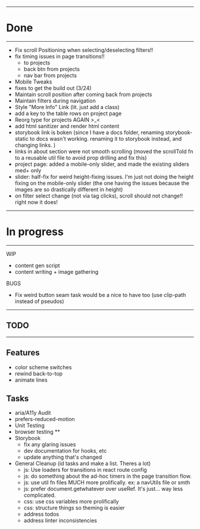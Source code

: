 
-----------------------------------------
# Done
-----------------------------------------

- Fix scroll Positioning when selecting/deselecting filters!!
- fix timing issues in page transitions!!
  - to projects
  - back btn from projects
  - nav bar from projects
- Mobile Tweaks
- fixes to get the build out (3/24)
- Maintain scroll position after coming back from projects
- Maintain filters during navigation
- Style "More Info" Link  (lit. just add a class)
- add a key to the table rows on project page
- Reorg type for projects AGAIN >_<
- add html sanitizer and render html content
- storybook link is boken (since I have a docs folder, renaming storybook-static to docs wasn't working.  renaming it to storybook instead, and changing links. )
- links in about section were not smooth scrolling (moved the scrollToId fn to a reusable util file to avoid prop drilling and fix this)
- project page: added a mobile-only slider, and made the existing sliders med+ only
- slider: half-fix for weird height-fixing issues.  I'm just not doing the height fixing on the mobile-only slider (the one having the issues because the images are so drastically different in height)
- on filter select change (not via tag clicks), scroll should not change!! right now it does!

-----------------------------------------
# In progress
-----------------------------------------
WIP
- content gen script
- content writing + image gathering

BUGS
- Fix weird button seam task would be a nice to have too (use clip-path instead of pseudos)

-----------------------------------------
## TODO
-----------------------------------------

## Features
- color scheme switches
- rewind back-to-top
- animate lines

## Tasks
- aria/A11y Audit
- prefers-reduced-motion
- Unit Testing
- browser testing **
- Storybook
  - fix any glaring issues
  - dev documentation for hooks, etc
  - update anything that's changed
- General Cleanup (id tasks and make a list.  Theres a lot)
  - js: Use loaders for transitions in react route config
  - js: do something about the ad-hoc timers in the page transition flow.
  - js: use util fn files MUCH more prolifically.  ex: a navUtils file or smth
  - js: prefer document.getwhatever over useRef.  It's just... way less complicated.
  - css: use css variables more prolifically
  - css: structure things so theming is easier
  - address todos
  - address linter inconsistencies

